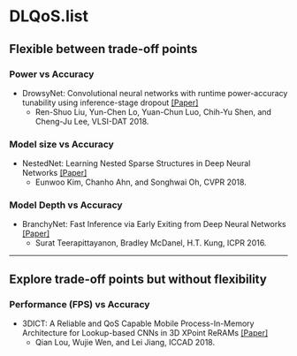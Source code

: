 # DLQoS.list

## Flexible between trade-off points

### Power vs Accuracy

- DrowsyNet: Convolutional neural networks with runtime power-accuracy tunability using inference-stage dropout [[Paper]](https://ieeexplore.ieee.org/document/8373242)
	- Ren-Shuo Liu, Yun-Chen Lo, Yuan-Chun Luo, Chih-Yu Shen, and Cheng-Ju Lee, VLSI-DAT 2018.

### Model size vs Accuracy
- NestedNet: Learning Nested Sparse Structures in Deep Neural Networks [[Paper]](https://arxiv.org/pdf/1712.03781.pdf)
	- Eunwoo Kim, Chanho Ahn, and Songhwai Oh, CVPR 2018.

### Model Depth vs Accuracy
- BranchyNet: Fast Inference via Early Exiting from Deep Neural Networks [[Paper]](https://arxiv.org/pdf/1709.01686.pdf)
	- Surat Teerapittayanon, Bradley McDanel, H.T. Kung, ICPR 2016.

- - -
	
## Explore trade-off points but without flexibility


### Performance (FPS) vs Accuracy


- 3DICT: A Reliable and QoS Capable Mobile Process-In-Memory Architecture for Lookup-based CNNs in 3D XPoint ReRAMs [[Paper]](https://dl.acm.org/citation.cfm?id=3240767)
	- Qian Lou, Wujie Wen, and Lei Jiang, ICCAD 2018.